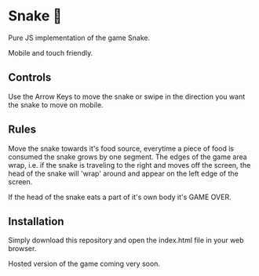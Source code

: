 # Snake 🐍

Pure JS implementation of the game Snake.

Mobile and touch friendly.

## Controls

Use the Arrow Keys to move the snake or 
swipe in the direction you want the snake to move on mobile.

## Rules

Move the snake towards it's food source, everytime a piece of food is consumed the snake grows by one segment.
The edges of the game area wrap, i.e. if the snake is traveling to the right and moves off the screen, the head of the snake will 'wrap' around and appear on the left edge of the screen.

If the head of the snake eats a part of it's own body it's GAME OVER.

## Installation

Simply download this repository and open the index.html file in your web browser.

Hosted version of the game coming very soon. 
